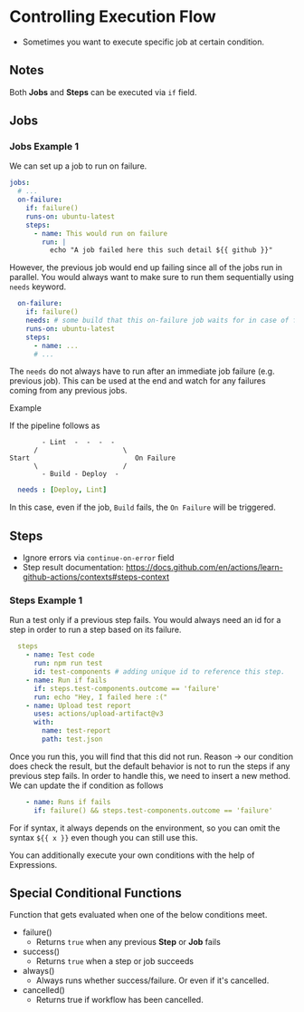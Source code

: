 # Controlling Execution Flow
- Sometimes you want to execute specific job at certain condition.

## Notes
Both **Jobs** and **Steps** can be executed via `if` field.

## Jobs

### Jobs Example 1
We can set up a job to run on failure.
```yml
jobs:
  # ...
  on-failure:
    if: failure()
    runs-on: ubuntu-latest
    steps:
      - name: This would run on failure
        run: |
          echo "A job failed here this such detail ${{ github }}"
```
However, the previous job would end up failing since all of the jobs run in parallel. You would always want to make sure to run them sequentially using `needs` keyword.

```yml
  on-failure:
    if: failure()
    needs: # some build that this on-failure job waits for in case of failure.
    runs-on: ubuntu-latest
    steps:
      - name: ...
      # ...
```

The `needs` do not always have to run after an immediate job failure (e.g. previous job). This can be used at the end and watch for any failures coming from any previous jobs.

Example

If the pipeline follows as

```
        - Lint  -  -  -  - 
      /                     \
Start                          On Failure
      \                     /
        - Build - Deploy  - 
```

```yml
  needs : [Deploy, Lint]
```

In this case, even if the job, `Build` fails, the `On Failure` will be triggered.


## Steps
- Ignore errors via `continue-on-error` field
- Step result documentation: https://docs.github.com/en/actions/learn-github-actions/contexts#steps-context

### Steps Example 1
Run a test only if a previous step fails. You would always need an id for a step in order to run a step based on its failure.

```yml
  steps
    - name: Test code
      run: npm run test
      id: test-components # adding unique id to reference this step.
    - name: Run if fails
      if: steps.test-components.outcome == 'failure'
      run: echo "Hey, I failed here :("
    - name: Upload test report
      uses: actions/upload-artifact@v3
      with:
        name: test-report
        path: test.json
```

Once you run this, you will find that this did not run. Reason -> our condition does check the result, but the default behavior is not to run the steps if any previous step fails. In order to handle this, we need to insert a new method. We can update the if condition as follows

```yml
    - name: Runs if fails
      if: failure() && steps.test-components.outcome == 'failure'
```

For if syntax, it always depends on the environment, so you can omit the syntax `${{ x }}` even though you can still use this.

You can additionally execute your own conditions with the help of Expressions.

## Special Conditional Functions

Function that gets evaluated when one of the below conditions meet.

- failure()
  - Returns `true` when any previous **Step** or **Job** fails
- success()
  - Returns `true` when a step or job succeeds
- always()
  - Always runs whether success/failure. Or even if it's cancelled.
- cancelled()
  - Returns true if workflow has been cancelled.

